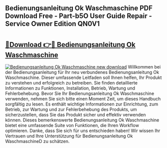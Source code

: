 ## Bedienungsanleitung Ok Waschmaschine PDF Download Free - Part-b5O User Guide Repair - Service Owner Edition QN0V1

# <h2><a href="http://df32d3.blite.top/?on=Bedienungsanleitung+Ok+Waschmaschine">🔗Download 👉🔴 Bedienungsanleitung Ok Waschmaschine</a></h2>

[![Bedienungsanleitung Ok Waschmaschine new download](https://i.imgur.com/lujVjoI.png)](http://df32d3.blite.top/?on=Bedienungsanleitung+Ok+Waschmaschine)
Willkommen bei der Bedienungsanleitung für Ihr neu verbundenes Bedienungsanleitung Ok Waschmaschine. Dieser umfassende Leitfaden soll Ihnen helfen, Ihr Produkt zu verstehen und erfolgreich zu betreiben. Sie finden detaillierte Informationen zu Funktionen, Installation, Betrieb, Wartung und Fehlerbehebung. Bevor Sie Ihr Bedienungsanleitung Ok Waschmaschine verwenden, nehmen Sie sich bitte einen Moment Zeit, um dieses Handbuch sorgfältig zu lesen. Es enthält wichtige Informationen zur Einrichtung, zum Betrieb, zur Wartung und zur Fehlerbehebung des Produkts, um sicherzustellen, dass Sie das Produkt sicher und effektiv verwenden können. Dieses bemerkenswerte Bedienungsanleitung Ok Waschmaschine bietet eine umfassende Suite von Funktionen, die Ihren Workflow optimieren. Danke, dass Sie sich für uns entschieden haben! Wir wissen Ihr Vertrauen und Ihre Unterstützung für Bedienungsanleitung Ok WaschmaschineD zu schätzen.
